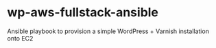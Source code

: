 # wp-aws-fullstack-ansible
Ansible playbook to provision a simple WordPress + Varnish installation onto EC2
